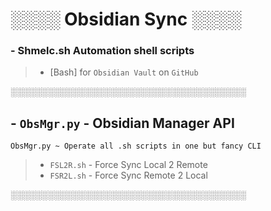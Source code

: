 # ░░░░ Obsidian Sync ░░░░
### - Shmelc.sh Automation shell scripts
>- [Bash] for `Obsidian Vault` on `GitHub`

░░░░░░░░░░░░░░░░░░░░░░░░░░░░░░░░░░░░░░

## - `ObsMgr.py` - Obsidian Manager API 
`ObsMgr.py ~ Operate all .sh scripts in one but fancy CLI`

>- `FSL2R.sh` - Force Sync Local 2 Remote 
>- `FSR2L.sh` - Force Sync Remote 2 Local

░░░░░░░░░░░░░░░░░░░░░░░░░░░░░░░░░░░░░░

